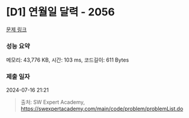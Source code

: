 # [D1] 연월일 달력 - 2056 

[문제 링크](https://swexpertacademy.com/main/code/problem/problemDetail.do?contestProbId=AV5QLkdKAz4DFAUq) 

### 성능 요약

메모리: 43,776 KB, 시간: 103 ms, 코드길이: 611 Bytes

### 제출 일자

2024-07-16 21:21



> 출처: SW Expert Academy, https://swexpertacademy.com/main/code/problem/problemList.do